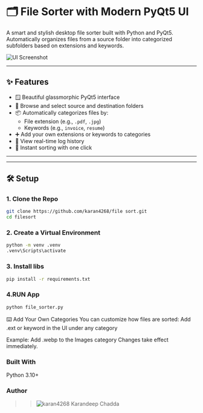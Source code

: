 # 🗂️ File Sorter with Modern PyQt5 UI

A smart and stylish desktop file sorter built with Python and PyQt5. Automatically organizes files from a source folder into categorized subfolders based on extensions and keywords.

![UI Screenshot](https://github.com/user-attachments/assets/02f0e022-2333-4248-aa67-b2bf971e30b9)

---

## ✨ Features

- 🪟 Beautiful glassmorphic PyQt5 interface
- 📁 Browse and select source and destination folders
- 📦 Automatically categorizes files by:
  - File extension (e.g., `.pdf`, `.jpg`)
  - Keywords (e.g., `invoice`, `resume`)
- ➕ Add your own extensions or keywords to categories
- 📃 View real-time log history
- 🚀 Instant sorting with one click

---


---

## 🛠️ Setup

###  1. Clone the Repo
```bash
git clone https://github.com/karan4268/file sort.git
cd filesort
```
###  2. Create a Virtual Environment 
```bash
python -m venv .venv
.venv\Scripts\activate
```
###  3. Install libs
```bash
pip install -r requirements.txt
```
###  4.RUN App
```bash
python file_sorter.py
```
⌨️ Add Your Own Categories
You can customize how files are sorted:
Add .ext or keyword in the UI under any category

Example: Add .webp to the Images category
Changes take effect immediately.

### Built With
Python 3.10+

### Author
>>![karan4268]("https://github.com/karan4268")
>>Karandeep Chadda


